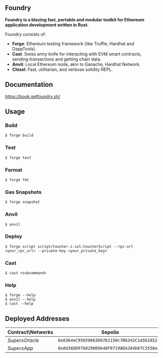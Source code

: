 ## Foundry

**Foundry is a blazing fast, portable and modular toolkit for Ethereum application development written in Rust.**

Foundry consists of:

-   **Forge**: Ethereum testing framework (like Truffle, Hardhat and DappTools).
-   **Cast**: Swiss army knife for interacting with EVM smart contracts, sending transactions and getting chain data.
-   **Anvil**: Local Ethereum node, akin to Ganache, Hardhat Network.
-   **Chisel**: Fast, utilitarian, and verbose solidity REPL.

## Documentation

https://book.getfoundry.sh/

## Usage

### Build

```shell
$ forge build
```

### Test

```shell
$ forge test
```

### Format

```shell
$ forge fmt
```

### Gas Snapshots

```shell
$ forge snapshot
```

### Anvil

```shell
$ anvil
```

### Deploy

```shell
$ forge script script/Counter.s.sol:CounterScript --rpc-url <your_rpc_url> --private-key <your_private_key>
```

### Cast

```shell
$ cast <subcommand>
```

### Help

```shell
$ forge --help
$ anvil --help
$ cast --help
```
## Deployed Addresses 

| **Contract\Networks** | **Sepolia**                                    | **Arbitrum Sepolia**                           | **BASE SEPOLIA**                               | **OPTIMISM SEPOLIA**                           |
| --------------------- | ---------------------------------------------- | ---------------------------------------------- | ---------------------------------------------- | ---------------------------------------------- |
| _SuperxOracle_        | _`0x6364eC95659863D87b1150c7B6342C1A5D185273`_ | _`0x6A1831C9E48cd407dB1c7e9AaC6ae79C16d3462F`_ | _`0x13CfEA2CcC182C55Ee4A7954e23f8207F093eee9`_ | _`0x5c55DfB5f4eB4cE81b5416A071d96248c0E35aBa`_ |
| _SuperxApp_           | _`0x0d36DD97b829069b48F97190DA264b87C3558e3b`_ | _`0x13CfEA2CcC182C55Ee4A7954e23f8207F093eee9`_ | _`0xbb3D975B2F00Be37CBCBC5917649Fe7f9E30fFA3`_ | _`0x002D3C87e568C8b8387378c7ca11bB4DdDb2A554`_ |